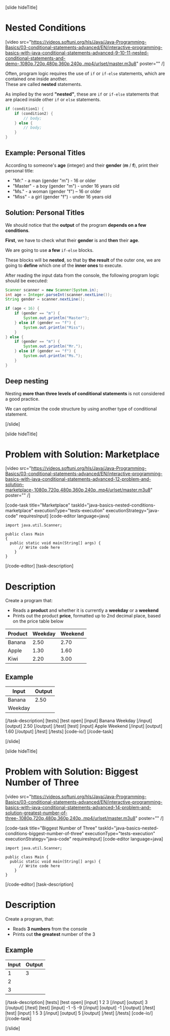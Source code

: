 [slide hideTitle]
# Nested Conditions

[video src="https://videos.softuni.org/hls/Java/Java-Programming-Basics/03-conditional-statements-advanced/EN/interactive-programming-basics-with-java-conditional-statements-advanced-9-10-11-nested-conditional-statements-and-demo-,1080p,720p,480p,360p,240p,.mp4/urlset/master.m3u8" poster="" /]

Often, program logic requires the use of `if` or `if-else` statements, which are contained one inside another.  
These are called **nested** statements. 

As implied by the word **"nested"**, these are `if` or `if-else` statements that are placed inside other `if` or `else` statements.

```java
if (condition1) {
    if (condition2) {
        // body; 
    } else {
        // body;
    }
}
```

## Example: Personal Titles
According to someone's **age** (integer) and their **gender** (**m** / **f**), print their personal title:
-  "Mr." - a man (gender "m") - 16 or older
-  "Master" - a boy (gender "m") - under 16 years old
-  "Ms." - a woman (gender "f") – 16 or older
-  "Miss" - a girl (gender "f") - under 16 years old

## Solution: Personal Titles
We should notice that the **output** of the program **depends on a few conditions**. 

**First**, we have to check what their **gender** is and **then** their **age**. 

We are going to use **a few** `if-else` blocks. 

These blocks will be **nested**, so that by **the result** of the outer one, we are going to **define** which one of the **inner ones** to execute.

After reading the input data from the console, the following program logic should be executed:
```java
Scanner scanner = new Scanner(System.in);
int age = Integer.parseInt(scanner.nextLine());
String gender = scanner.nextLine();

if (age < 16) {
    if (gender == "m") {
        System.out.println("Master");
    } else if (gender == "f") {
        System.out.println("Miss");
    }
} else {
    if (gender == "m") {
        System.out.println("Mr.");
    } else if (gender == "f") {
        System.out.println("Ms.");
    }
}
```

## Deep nesting
Nesting **more than three levels of conditional statements** is not considered a good practice.

We can optimize the code structure by using another type of conditional statement.


[/slide]

[slide hideTitle]
# Problem with Solution: Marketplace

[video src="https://videos.softuni.org/hls/Java/Java-Programming-Basics/03-conditional-statements-advanced/EN/interactive-programming-basics-with-java-conditional-statements-advanced-12-problem-and-solution-marketplace-,1080p,720p,480p,360p,240p,.mp4/urlset/master.m3u8" poster="" /]

[code-task title="Marketplace" taskId="java-basics-nested-conditions-marketplace" executionType="tests-execution" executionStrategy="java-code" requiresInput]
[code-editor language=java]
```
import java.util.Scanner;

public class Main
{
  public static void main(String[] args) {
      // Write code here
    }
}
```
[/code-editor]
[task-description]
# Description
Create a program that:
  * Reads a **product** and whether it is currently a **weekday** or a **weekend** 
  * Prints out the product **price**, formatted up to 2nd decimal place, based on the price table below

|**Product**|**Weekday**|**Weekend**| 
|---|---|---|
|Banana|2.50|2.70|
|Apple|1.30|1.60|
|Kiwi|2.20|3.00|

## Example

| **Input** | **Output** |
| --- | --- |
| Banana | 2.50 |
| Weekday |

[/task-description]
[tests]
[test open]
[input]
Banana
Weekday
[/input]
[output]
2.50
[/output]
[/test]
[test]
[input]
Apple
Weekend
[/input]
[output]
1.60
[/output]
[/test]
[/tests]
[code-io/]
[/code-task]

[/slide]



[slide hideTitle]
# Problem with Solution: Biggest Number of Three

[video src="https://videos.softuni.org/hls/Java/Java-Programming-Basics/03-conditional-statements-advanced/EN/interactive-programming-basics-with-java-conditional-statements-advanced-14-problem-and-solution-greatest-number-of-three-,1080p,720p,480p,360p,240p,.mp4/urlset/master.m3u8" poster="" /]

[code-task title="Biggest Number of Three" taskId="java-basics-nested-conditions-biggest-number-of-three" executionType="tests-execution" executionStrategy="java-code" requiresInput]
[code-editor language=java]
```
import java.util.Scanner;

public class Main {
  public static void main(String[] args) {
      // Write code here
    }
}
```
[/code-editor]
[task-description]
# Description
Create a program, that:

  * Reads **3 numbers** from the console
  * Prints out **the greatest** number of the 3

## Example

| **Input** | **Output** |
| --- | --- |
| 1 | 3 |
| 2 |
| 3 |

[/task-description]
[tests]
[test open]
[input]
1
2
3
[/input]
[output]
3
[/output]
[/test]
[test]
[input]
-1
-5
-9
[/input]
[output]
-1
[/output]
[/test]
[test]
[input]
1
5
3
[/input]
[output]
5
[/output]
[/test]
[/tests]
[code-io/]
[/code-task]

[/slide]


